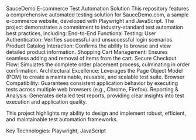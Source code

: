 SauceDemo E-commerce Test Automation Solution
This repository features a comprehensive automated testing solution for SauceDemo.com, a sample e-commerce website, developed with Playwright and JavaScript. The project demonstrates a commitment to industry-standard test automation best practices, including:
End-to-End Functional Testing:
    User Authentication:  Verifies successful and unsuccessful login scenarios.
    Product Catalog Interaction: Confirms the ability to browse and view detailed product information.
    Shopping Cart Management: Ensures seamless adding and removal of items from the cart.
    Secure Checkout Flow: Simulates the complete order placement process, culminating in order confirmation.
Architectural Excellence: Leverages the Page Object Model (POM) to create a maintainable, reusable, and scalable test suite.
Browser Compatibility: Guarantees consistent application behavior by executing tests across multiple web browsers (e.g., Chrome, Firefox).
Reporting & Analysis: Generates detailed test reports, providing clear insights into test execution and application quality.

This project highlights my ability to design and implement robust, efficient, and maintainable test automation frameworks.

Key Technologies: Playwright, JavaScript
